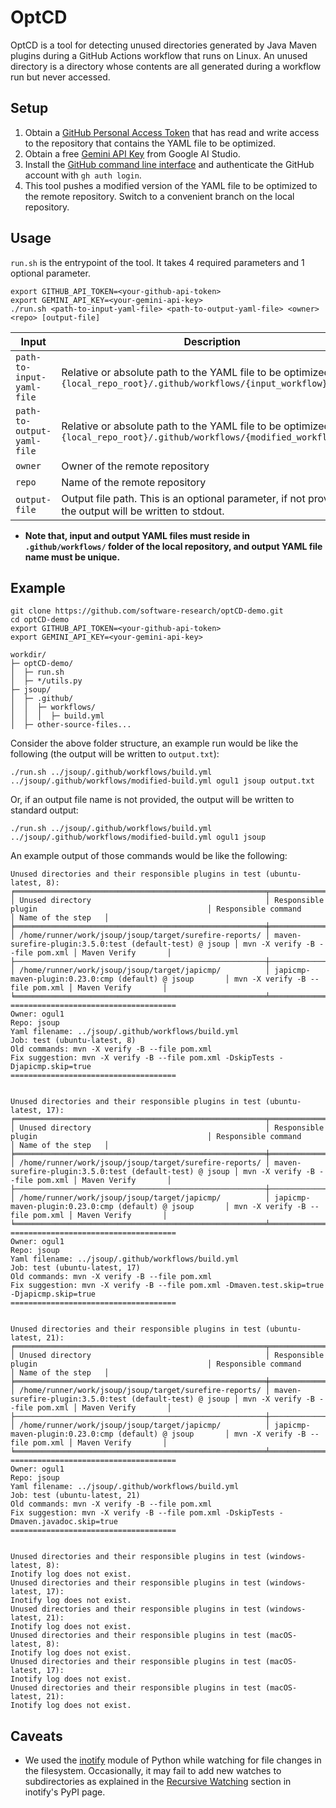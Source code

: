 # OptCD

OptCD is a tool for detecting unused directories generated by Java Maven plugins during a GitHub Actions workflow that runs on Linux. An unused directory is a directory whose contents are all generated during a workflow run but never accessed. 

## Setup
1. Obtain a [GitHub Personal Access Token](https://github.com/settings/tokens) that has read and write access to the repository that contains the YAML file to be optimized.
2. Obtain a free [Gemini API Key](https://aistudio.google.com/app/apikey) from Google AI Studio.
3. Install the [GitHub command line interface](https://cli.github.com) and authenticate the GitHub account with `gh auth login`.
4. This tool pushes a modified version of the YAML file to be optimized to the remote repository. Switch to a convenient branch on the local repository.

## Usage
`run.sh` is the entrypoint of the tool. It takes 4 required parameters and 1 optional parameter.
```
export GITHUB_API_TOKEN=<your-github-api-token>
export GEMINI_API_KEY=<your-gemini-api-key>
./run.sh <path-to-input-yaml-file> <path-to-output-yaml-file> <owner> <repo> [output-file]
```
| Input                      | Description                                                                                                                     |
|----------------------------|---------------------------------------------------------------------------------------------------------------------------------|
| `path-to-input-yaml-file`  | Relative or absolute path to the YAML file to be optimized, e.g., `{local_repo_root}/.github/workflows/{input_workflow}.yml`    |
| `path-to-output-yaml-file` | Relative or absolute path to the YAML file to be optimized, e.g., `{local_repo_root}/.github/workflows/{modified_workflow}.yml` |
| `owner`                    | Owner of the remote repository                                                                                                  |                                                                                                 |
| `repo`                     | Name of the remote repository                                                                                                   |
| `output-file`              | Output file path. This is an optional parameter, if not provided, the output will be written to stdout.                         |

* **Note that, input and output YAML files must reside in `.github/workflows/` folder of the local repository, and output YAML file name must be unique.**


## Example
```
git clone https://github.com/software-research/optCD-demo.git
cd optCD-demo
export GITHUB_API_TOKEN=<your-github-api-token>
export GEMINI_API_KEY=<your-gemini-api-key>
```
```
workdir/
├─ optCD-demo/
│  ├─ run.sh
│  ├─ */utils.py
├─ jsoup/
│  ├─ .github/
│  │  ├─ workflows/
│  │  │  ├─ build.yml
│  ├─ other-source-files...
```
Consider the above folder structure, an example run would be like the following (the output will be written to `output.txt`):

```
./run.sh ../jsoup/.github/workflows/build.yml ../jsoup/.github/workflows/modified-build.yml ogul1 jsoup output.txt
```

Or, if an output file name is not provided, the output will be written to standard output:

```
./run.sh ../jsoup/.github/workflows/build.yml ../jsoup/.github/workflows/modified-build.yml ogul1 jsoup
```

An example output of those commands would be like the following:

```
Unused directories and their responsible plugins in test (ubuntu-latest, 8):
╒════════════════════════════════════════════════════════╤═════════════════════════════════════════════════════════╤═════════════════════════════════╤════════════════════╕
│ Unused directory                                       │ Responsible plugin                                      │ Responsible command             │ Name of the step   │
╞════════════════════════════════════════════════════════╪═════════════════════════════════════════════════════════╪═════════════════════════════════╪════════════════════╡
│ /home/runner/work/jsoup/jsoup/target/surefire-reports/ │ maven-surefire-plugin:3.5.0:test (default-test) @ jsoup │ mvn -X verify -B --file pom.xml │ Maven Verify       │
├────────────────────────────────────────────────────────┼─────────────────────────────────────────────────────────┼─────────────────────────────────┼────────────────────┤
│ /home/runner/work/jsoup/jsoup/target/japicmp/          │ japicmp-maven-plugin:0.23.0:cmp (default) @ jsoup       │ mvn -X verify -B --file pom.xml │ Maven Verify       │
╘════════════════════════════════════════════════════════╧═════════════════════════════════════════════════════════╧═════════════════════════════════╧════════════════════╛
=====================================
Owner: ogul1
Repo: jsoup
Yaml filename: ../jsoup/.github/workflows/build.yml
Job: test (ubuntu-latest, 8)
Old commands: mvn -X verify -B --file pom.xml
Fix suggestion: mvn -X verify -B --file pom.xml -DskipTests -Djapicmp.skip=true
=====================================


Unused directories and their responsible plugins in test (ubuntu-latest, 17):
╒════════════════════════════════════════════════════════╤═════════════════════════════════════════════════════════╤═════════════════════════════════╤════════════════════╕
│ Unused directory                                       │ Responsible plugin                                      │ Responsible command             │ Name of the step   │
╞════════════════════════════════════════════════════════╪═════════════════════════════════════════════════════════╪═════════════════════════════════╪════════════════════╡
│ /home/runner/work/jsoup/jsoup/target/surefire-reports/ │ maven-surefire-plugin:3.5.0:test (default-test) @ jsoup │ mvn -X verify -B --file pom.xml │ Maven Verify       │
├────────────────────────────────────────────────────────┼─────────────────────────────────────────────────────────┼─────────────────────────────────┼────────────────────┤
│ /home/runner/work/jsoup/jsoup/target/japicmp/          │ japicmp-maven-plugin:0.23.0:cmp (default) @ jsoup       │ mvn -X verify -B --file pom.xml │ Maven Verify       │
╘════════════════════════════════════════════════════════╧═════════════════════════════════════════════════════════╧═════════════════════════════════╧════════════════════╛
=====================================
Owner: ogul1
Repo: jsoup
Yaml filename: ../jsoup/.github/workflows/build.yml
Job: test (ubuntu-latest, 17)
Old commands: mvn -X verify -B --file pom.xml
Fix suggestion: mvn -X verify -B --file pom.xml -Dmaven.test.skip=true -Djapicmp.skip=true 
=====================================


Unused directories and their responsible plugins in test (ubuntu-latest, 21):
╒════════════════════════════════════════════════════════╤═════════════════════════════════════════════════════════╤═════════════════════════════════╤════════════════════╕
│ Unused directory                                       │ Responsible plugin                                      │ Responsible command             │ Name of the step   │
╞════════════════════════════════════════════════════════╪═════════════════════════════════════════════════════════╪═════════════════════════════════╪════════════════════╡
│ /home/runner/work/jsoup/jsoup/target/surefire-reports/ │ maven-surefire-plugin:3.5.0:test (default-test) @ jsoup │ mvn -X verify -B --file pom.xml │ Maven Verify       │
├────────────────────────────────────────────────────────┼─────────────────────────────────────────────────────────┼─────────────────────────────────┼────────────────────┤
│ /home/runner/work/jsoup/jsoup/target/japicmp/          │ japicmp-maven-plugin:0.23.0:cmp (default) @ jsoup       │ mvn -X verify -B --file pom.xml │ Maven Verify       │
╘════════════════════════════════════════════════════════╧═════════════════════════════════════════════════════════╧═════════════════════════════════╧════════════════════╛
=====================================
Owner: ogul1
Repo: jsoup
Yaml filename: ../jsoup/.github/workflows/build.yml
Job: test (ubuntu-latest, 21)
Old commands: mvn -X verify -B --file pom.xml
Fix suggestion: mvn -X verify -B --file pom.xml -DskipTests -Dmaven.javadoc.skip=true
=====================================


Unused directories and their responsible plugins in test (windows-latest, 8):
Inotify log does not exist.
Unused directories and their responsible plugins in test (windows-latest, 17):
Inotify log does not exist.
Unused directories and their responsible plugins in test (windows-latest, 21):
Inotify log does not exist.
Unused directories and their responsible plugins in test (macOS-latest, 8):
Inotify log does not exist.
Unused directories and their responsible plugins in test (macOS-latest, 17):
Inotify log does not exist.
Unused directories and their responsible plugins in test (macOS-latest, 21):
Inotify log does not exist.
```

## Caveats

* We used the [inotify](https://pypi.org/project/inotify/) module of Python while watching for file changes in the filesystem. Occasionally, it may fail to add new watches to subdirectories as explained in the [Recursive Watching](https://pypi.org/project/inotify/) section in inotify's PyPI page. 